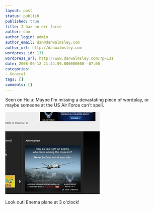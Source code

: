 ```yaml
---
layout: post
status: publish
published: true
title: I haz an err force
author: dan
author_login: admin
author_email: dan@danwalmsley.com
author_url: http://danwalmsley.com
wordpress_id: 131
wordpress_url: http://www.danwalmsley.com/?p=131
date: 2008-06-12 21:44:59.000000000 -07:00
categories:
- General
tags: []
comments: []
---
```

Seen on Hulu: Maybe I'm missing a devastating piece of wordplay, or maybe someone at the US Air Force can't spell.

<a href='/wp-content/uploads/2008/06/airforcetypo.jpg'><img src="/wp-content/uploads/2008/06/airforcetypo-300x261.jpg" alt="" title="airforcetypo" width="300" height="261" class="alignnone size-medium wp-image-132" /></a>

Look out! Enema plane at 3 o'clock!
